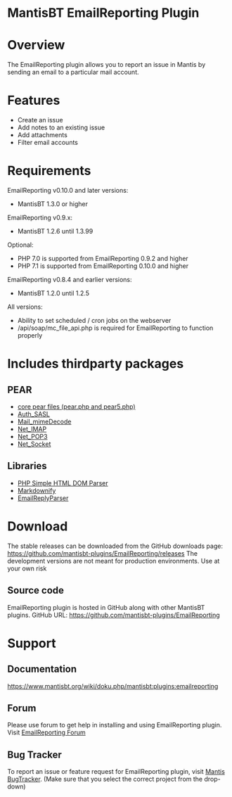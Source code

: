 # MantisBT EmailReporting Plugin
Overview
========
The EmailReporting plugin allows you to report an issue in Mantis by sending an email to a particular mail account.

Features
========
* Create an issue
* Add notes to an existing issue
* Add attachments
* Filter email accounts

Requirements
============
EmailReporting v0.10.0 and later versions:

* MantisBT 1.3.0 or higher

EmailReporting v0.9.x:

* MantisBT 1.2.6 until 1.3.99

Optional:

* PHP 7.0 is supported from EmailReporting 0.9.2 and higher
* PHP 7.1 is supported from EmailReporting 0.10.0 and higher

EmailReporting v0.8.4 and earlier versions:

* MantisBT 1.2.0 until 1.2.5

All versions:

* Ability to set scheduled / cron jobs on the webserver
* /api/soap/mc_file_api.php is required for EmailReporting to function properly

Includes thirdparty packages
============================

PEAR
----
* [core pear files (pear.php and pear5.php)](https://pear.php.net)
* [Auth_SASL](https://pear.php.net/package/Auth_SASL)
* [Mail_mimeDecode](https://pear.php.net/package/Mail_mimeDecode)
* [Net_IMAP](https://pear.php.net/package/Net_IMAP)
* [Net_POP3](https://pear.php.net/package/Net_POP3)
* [Net_Socket](https://pear.php.net/package/Net_Socket)

Libraries
---------
* [PHP Simple HTML DOM Parser](http://sourceforge.net/projects/simplehtmldom/)
* [Markdownify](https://github.com/Elephant418/Markdownify)
* [EmailReplyParser](https://github.com/willdurand/EmailReplyParser)

Download
========

The stable releases can be downloaded from the GitHub downloads page: https://github.com/mantisbt-plugins/EmailReporting/releases
The development versions are not meant for production environments. Use at your own risk

Source code
-----------
EmailReporting plugin is hosted in GitHub along with other MantisBT plugins. GitHub URL: https://github.com/mantisbt-plugins/EmailReporting

Support
========
Documentation
-------------
https://www.mantisbt.org/wiki/doku.php/mantisbt:plugins:emailreporting

Forum
-----
Please use forum to get help in installing and using EmailReporting plugin. Visit [EmailReporting Forum](https://www.mantisbt.org/forums/viewforum.php?f=13)

Bug Tracker
-----------
To report an issue or feature request for EmailReporting plugin, visit [Mantis BugTracker](http://www.mantisbt.org/bugs/set_project.php?project_id=10). (Make sure that you select the correct project from the drop-down)
